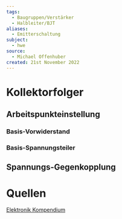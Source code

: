 ```yaml
---
tags:
  - Baugruppen/Verstärker
  - Halbleiter/BJT
aliases:
  - Emitterschaltung
subject:
  - hwe
source:
  - Michael Offenhuber
created: 21st November 2022
---
```


# Kollektorfolger

## Arbeitspunkteinstellung

### Basis-Vorwiderstand

### Basis-Spannungsteiler

## Spannungs-Gegenkopplung

# Quellen

[Elektronik Kompendium](https://www.elektronik-kompendium.de/sites/slt/0204302.htm)